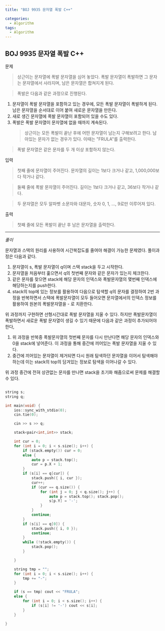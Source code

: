 ```yaml
---
title: "BOJ 9935 문자열 폭발 C++"

categories:
  - Algorithm
tags:
  - Algorithm
---
```


## BOJ 9935 문자열 폭발 C++

문제

> 상근이는 문자열에 폭발 문자열을 심어 놓았다. 폭발 문자열이 폭발하면 그 문자는 문자열에서 사라지며, 남은 문자열은 합쳐지게 된다.

> 폭발은 다음과 같은 과정으로 진행된다.

1. 문자열이 폭발 문자열을 포함하고 있는 경우에, 모든 폭발 문자열이 폭발하게 된다. 남은 문자열을 순서대로 이어 붙여 새로운 문자열을 만든다.
2. 새로 생긴 문자열에 폭발 문자열이 포함되어 있을 수도 있다.
3. 폭발은 폭발 문자열이 문자열에 없을 때까지 계속된다.
   > 상근이는 모든 폭발이 끝난 후에 어떤 문자열이 남는지 구해보려고 한다. 남아있는 문자가 없는 경우가 있다. 이때는 "FRULA"를 출력한다.

> 폭발 문자열은 같은 문자를 두 개 이상 포함하지 않는다.

입력

> 첫째 줄에 문자열이 주어진다. 문자열의 길이는 1보다 크거나 같고, 1,000,000보다 작거나 같다.

> 둘째 줄에 폭발 문자열이 주어진다. 길이는 1보다 크거나 같고, 36보다 작거나 같다.

> 두 문자열은 모두 알파벳 소문자와 대문자, 숫자 0, 1, ..., 9로만 이루어져 있다.

출력

> 첫째 줄에 모든 폭발이 끝난 후 남은 문자열을 출력한다.

---

_풀이_

문자열과 스택의 원리를 사용하여 시간복잡도를 줄여야 해결이 가능한 문제였다.
풀이과정은 다음과 같다.

1. 문자열이 s, 폭발 문자열이 q이며 스택 stack을 두고 시작한다.
2. 문자열을 처음부터 훑으면서 q의 첫번째 문자와 같은 문자가 있는지 체크한다.
3. 같은 문자를 찾으면 stack에 해당 문자의 인덱스와 폭발문자열의 몇번째 인덱스에 해당하는지를 push한다.
4. stack의 top에 있는 정보를 활용하여 다음으로 탐색할 q의 문자를 결정하여 2번 과정을 반복하면서 스택에 폭발문자열이 모두 들어오면 문자열에서의 인덱스 정보를 활용하여 원본의 폭발문자열을 - 로 치환한다.

위 과정까지 구현하면 선형시간대로 폭발 문자열을 지울 수 있다. 하지만 폭발문자열이 폭발하면서 새로운 폭발 문자열이 생길 수 있기 때문에 다음과 같은 과정이 추가되어야 한다,

1. 위 과정을 반복중 폭발문자열의 첫번째 문자를 다시 만난다면 해당 문자의 인덱스와 0을 stack에 넣어준다. 이 과정을 통해 중간에 끼어있는 폭발 문자열을 지울 수 있다.
2. 중간에 끼어있는 문자열이 제거되면 다시 원래 탐색하던 문자열을 이어서 탐색해야 하는데 이는 stack의 top의 담겨있는 정보로 탐색을 이어나갈 수 있다.

위 과정 중간에 전혀 상관없는 문자를 만나면 stack을 초기화 해줌으로써 문제를 해결할 수 있다.

```c++

string s;
string q;

int main(void) {
    ios::sync_with_stdio(0);
    cin.tie(0);

    cin >> s >> q;

    stack<pair<int,int>> stack;

    int cur = 0;
    for (int i = 0; i < s.size(); i++) {
        if (stack.empty()) cur = 0;
        else {
            auto p = stack.top();
            cur = p.X + 1;
        }
        if (s[i] == q[cur]) {
            stack.push({ i, cur });
            cur++;
            if (cur == q.size()) {
                for (int j = 0; j < q.size(); j++) {
                    auto p = stack.top(); stack.pop();
                    s[p.Y] = '-';
                }
            }
            continue;
        }
        if (s[i] == q[0]) {
            stack.push({ i, 0 });
            continue;
        }
        while (!stack.empty()) {
            stack.pop();
        }

    }

    string tmp = "";
    for (int i = 0; i < s.size(); i++) {
        tmp += "-";
    }

    if (s == tmp) cout << "FRULA";
    else {
        for (int i = 0; i < s.size(); i++) {
            if (s[i] != '-') cout << s[i];
        }
    }

}



```
